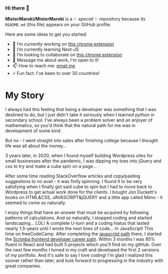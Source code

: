 ### Hi there 👋


**MisterMaroki/MisterMaroki** is a ✨ _special_ ✨ repository because its `README.md` (this file) appears on your GitHub profile.

Here are some ideas to get you started:

- 🔭 I’m currently working on [this chrome extension](https://github.com/MisterMaroki/trade-tracker-extension-v1)
- 🌱 I’m currently learning Next-JS
- 👯 I’m looking to collaborate on [this chrome extension](https://github.com/MisterMaroki/trade-tracker-extension-v1)
- 💬 Message me about work, I'm open to it!
- 📫 How to reach me: [email me](mailto:omar.maroki@outlook.com)
- ⚡ Fun fact: I've been to over 30 countries!


# My Story


I always had this feeling that being a developer was something that I was destined to do, but I just didn't take it seriously when I learned python in secondary school. I've always been a problem solver and an enjoyer of mathematics, so you'd think that the natural path for me was in development of some kind. 

But no - I went straight into sales after finishing college because I thought life was all about the money...

3 years later, in 2020, when I found myself building Wordpress sites for small businesses after the pandemic, I was dipping my toes into jQuery and css to try and make a cube spin on a page... 

After some time reading StackOverflow articles and copy/pasting suggestions to no avail - it was finlly spinning. I found it to be very satisfying when I finally got said cube to spin but I had to move back to Wordpress to get actual work done for the clients. I bought Jon Duckett's books on HTML&CSS, JAVASCRIPT&jQUERY and a little app called Mimo - it seemed to come so naturally. 

I enjoy things that have an answer that must be acquired by following patterns of calculations. And so naturally, I stopped coding and started landscaping... LOL! A complete U-turn and a coding hiatus that lasted nearly 1.5-years until I wrote the next lines of code... In JavaScript! This time on  freeCodeCamp. After completing the [javascript path](https://www.freecodecamp.org/learn/javascript-algorithms-and-data-structures/) there, I started the [Scrimba frontend developer career path](https://scrimba.com/learn/frontend). Within 3 months I was 85% fluent in React and had built 5 projects which you'll find on my gitHub. Over the next few months I honed in my craft and developed the first 2 versions of my portfolio. And it's safe to say I love coding! I'm glad I realized this sooner rather than later, and look forward to progressing in the industry with great companies.
